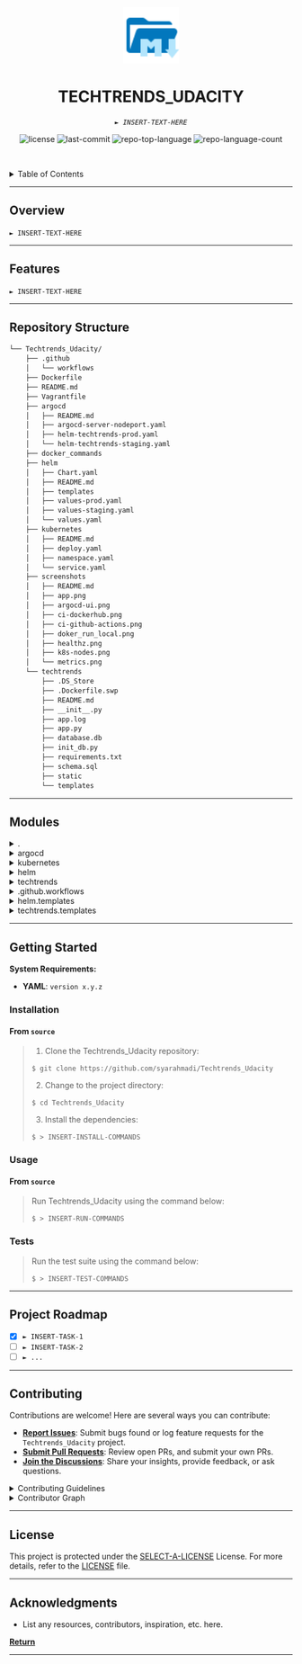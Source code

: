 <p align="center">
  <img src="https://raw.githubusercontent.com/PKief/vscode-material-icon-theme/ec559a9f6bfd399b82bb44393651661b08aaf7ba/icons/folder-markdown-open.svg" width="100" alt="project-logo">
</p>
<p align="center">
    <h1 align="center">TECHTRENDS_UDACITY</h1>
</p>
<p align="center">
    <em><code>► INSERT-TEXT-HERE</code></em>
</p>
<p align="center">
	<img src="https://img.shields.io/github/license/syarahmadi/Techtrends_Udacity?style=default&logo=opensourceinitiative&logoColor=white&color=0080ff" alt="license">
	<img src="https://img.shields.io/github/last-commit/syarahmadi/Techtrends_Udacity?style=default&logo=git&logoColor=white&color=0080ff" alt="last-commit">
	<img src="https://img.shields.io/github/languages/top/syarahmadi/Techtrends_Udacity?style=default&color=0080ff" alt="repo-top-language">
	<img src="https://img.shields.io/github/languages/count/syarahmadi/Techtrends_Udacity?style=default&color=0080ff" alt="repo-language-count">
<p>
<p align="center">
	<!-- default option, no dependency badges. -->
</p>

<br><!-- TABLE OF CONTENTS -->
<details>
  <summary>Table of Contents</summary><br>

- [ Overview](#-overview)
- [ Features](#-features)
- [ Repository Structure](#-repository-structure)
- [ Modules](#-modules)
- [ Getting Started](#-getting-started)
  - [ Installation](#-installation)
  - [ Usage](#-usage)
  - [ Tests](#-tests)
- [ Project Roadmap](#-project-roadmap)
- [ Contributing](#-contributing)
- [ License](#-license)
- [ Acknowledgments](#-acknowledgments)
</details>
<hr>

##  Overview

<code>► INSERT-TEXT-HERE</code>

---

##  Features

<code>► INSERT-TEXT-HERE</code>

---

##  Repository Structure

```sh
└── Techtrends_Udacity/
    ├── .github
    │   └── workflows
    ├── Dockerfile
    ├── README.md
    ├── Vagrantfile
    ├── argocd
    │   ├── README.md
    │   ├── argocd-server-nodeport.yaml
    │   ├── helm-techtrends-prod.yaml
    │   └── helm-techtrends-staging.yaml
    ├── docker_commands
    ├── helm
    │   ├── Chart.yaml
    │   ├── README.md
    │   ├── templates
    │   ├── values-prod.yaml
    │   ├── values-staging.yaml
    │   └── values.yaml
    ├── kubernetes
    │   ├── README.md
    │   ├── deploy.yaml
    │   ├── namespace.yaml
    │   └── service.yaml
    ├── screenshots
    │   ├── README.md
    │   ├── app.png
    │   ├── argocd-ui.png
    │   ├── ci-dockerhub.png
    │   ├── ci-github-actions.png
    │   ├── doker_run_local.png
    │   ├── healthz.png
    │   ├── k8s-nodes.png
    │   └── metrics.png
    └── techtrends
        ├── .DS_Store
        ├── .Dockerfile.swp
        ├── README.md
        ├── __init__.py
        ├── app.log
        ├── app.py
        ├── database.db
        ├── init_db.py
        ├── requirements.txt
        ├── schema.sql
        ├── static
        └── templates
```

---

##  Modules

<details closed><summary>.</summary>

| File                                                                                            | Summary                         |
| ---                                                                                             | ---                             |
| [Dockerfile](https://github.com/syarahmadi/Techtrends_Udacity/blob/master/Dockerfile)           | <code>► INSERT-TEXT-HERE</code> |
| [docker_commands](https://github.com/syarahmadi/Techtrends_Udacity/blob/master/docker_commands) | <code>► INSERT-TEXT-HERE</code> |
| [Vagrantfile](https://github.com/syarahmadi/Techtrends_Udacity/blob/master/Vagrantfile)         | <code>► INSERT-TEXT-HERE</code> |

</details>

<details closed><summary>argocd</summary>

| File                                                                                                                             | Summary                         |
| ---                                                                                                                              | ---                             |
| [argocd-server-nodeport.yaml](https://github.com/syarahmadi/Techtrends_Udacity/blob/master/argocd/argocd-server-nodeport.yaml)   | <code>► INSERT-TEXT-HERE</code> |
| [helm-techtrends-prod.yaml](https://github.com/syarahmadi/Techtrends_Udacity/blob/master/argocd/helm-techtrends-prod.yaml)       | <code>► INSERT-TEXT-HERE</code> |
| [helm-techtrends-staging.yaml](https://github.com/syarahmadi/Techtrends_Udacity/blob/master/argocd/helm-techtrends-staging.yaml) | <code>► INSERT-TEXT-HERE</code> |

</details>

<details closed><summary>kubernetes</summary>

| File                                                                                                     | Summary                         |
| ---                                                                                                      | ---                             |
| [deploy.yaml](https://github.com/syarahmadi/Techtrends_Udacity/blob/master/kubernetes/deploy.yaml)       | <code>► INSERT-TEXT-HERE</code> |
| [service.yaml](https://github.com/syarahmadi/Techtrends_Udacity/blob/master/kubernetes/service.yaml)     | <code>► INSERT-TEXT-HERE</code> |
| [namespace.yaml](https://github.com/syarahmadi/Techtrends_Udacity/blob/master/kubernetes/namespace.yaml) | <code>► INSERT-TEXT-HERE</code> |

</details>

<details closed><summary>helm</summary>

| File                                                                                                         | Summary                         |
| ---                                                                                                          | ---                             |
| [Chart.yaml](https://github.com/syarahmadi/Techtrends_Udacity/blob/master/helm/Chart.yaml)                   | <code>► INSERT-TEXT-HERE</code> |
| [values-staging.yaml](https://github.com/syarahmadi/Techtrends_Udacity/blob/master/helm/values-staging.yaml) | <code>► INSERT-TEXT-HERE</code> |
| [values.yaml](https://github.com/syarahmadi/Techtrends_Udacity/blob/master/helm/values.yaml)                 | <code>► INSERT-TEXT-HERE</code> |
| [values-prod.yaml](https://github.com/syarahmadi/Techtrends_Udacity/blob/master/helm/values-prod.yaml)       | <code>► INSERT-TEXT-HERE</code> |

</details>

<details closed><summary>techtrends</summary>

| File                                                                                                         | Summary                         |
| ---                                                                                                          | ---                             |
| [requirements.txt](https://github.com/syarahmadi/Techtrends_Udacity/blob/master/techtrends/requirements.txt) | <code>► INSERT-TEXT-HERE</code> |
| [schema.sql](https://github.com/syarahmadi/Techtrends_Udacity/blob/master/techtrends/schema.sql)             | <code>► INSERT-TEXT-HERE</code> |
| [app.py](https://github.com/syarahmadi/Techtrends_Udacity/blob/master/techtrends/app.py)                     | <code>► INSERT-TEXT-HERE</code> |
| [init_db.py](https://github.com/syarahmadi/Techtrends_Udacity/blob/master/techtrends/init_db.py)             | <code>► INSERT-TEXT-HERE</code> |

</details>

<details closed><summary>.github.workflows</summary>

| File                                                                                                                                | Summary                         |
| ---                                                                                                                                 | ---                             |
| [techtrends-dockerhub.yml](https://github.com/syarahmadi/Techtrends_Udacity/blob/master/.github/workflows/techtrends-dockerhub.yml) | <code>► INSERT-TEXT-HERE</code> |

</details>

<details closed><summary>helm.templates</summary>

| File                                                                                                         | Summary                         |
| ---                                                                                                          | ---                             |
| [deploy.yaml](https://github.com/syarahmadi/Techtrends_Udacity/blob/master/helm/templates/deploy.yaml)       | <code>► INSERT-TEXT-HERE</code> |
| [service.yaml](https://github.com/syarahmadi/Techtrends_Udacity/blob/master/helm/templates/service.yaml)     | <code>► INSERT-TEXT-HERE</code> |
| [namespace.yaml](https://github.com/syarahmadi/Techtrends_Udacity/blob/master/helm/templates/namespace.yaml) | <code>► INSERT-TEXT-HERE</code> |

</details>

<details closed><summary>techtrends.templates</summary>

| File                                                                                                         | Summary                         |
| ---                                                                                                          | ---                             |
| [post.html](https://github.com/syarahmadi/Techtrends_Udacity/blob/master/techtrends/templates/post.html)     | <code>► INSERT-TEXT-HERE</code> |
| [index.html](https://github.com/syarahmadi/Techtrends_Udacity/blob/master/techtrends/templates/index.html)   | <code>► INSERT-TEXT-HERE</code> |
| [about.html](https://github.com/syarahmadi/Techtrends_Udacity/blob/master/techtrends/templates/about.html)   | <code>► INSERT-TEXT-HERE</code> |
| [base.html](https://github.com/syarahmadi/Techtrends_Udacity/blob/master/techtrends/templates/base.html)     | <code>► INSERT-TEXT-HERE</code> |
| [create.html](https://github.com/syarahmadi/Techtrends_Udacity/blob/master/techtrends/templates/create.html) | <code>► INSERT-TEXT-HERE</code> |
| [404.html](https://github.com/syarahmadi/Techtrends_Udacity/blob/master/techtrends/templates/404.html)       | <code>► INSERT-TEXT-HERE</code> |

</details>

---

##  Getting Started

**System Requirements:**

* **YAML**: `version x.y.z`

###  Installation

<h4>From <code>source</code></h4>

> 1. Clone the Techtrends_Udacity repository:
>
> ```console
> $ git clone https://github.com/syarahmadi/Techtrends_Udacity
> ```
>
> 2. Change to the project directory:
> ```console
> $ cd Techtrends_Udacity
> ```
>
> 3. Install the dependencies:
> ```console
> $ > INSERT-INSTALL-COMMANDS
> ```

###  Usage

<h4>From <code>source</code></h4>

> Run Techtrends_Udacity using the command below:
> ```console
> $ > INSERT-RUN-COMMANDS
> ```

###  Tests

> Run the test suite using the command below:
> ```console
> $ > INSERT-TEST-COMMANDS
> ```

---

##  Project Roadmap

- [X] `► INSERT-TASK-1`
- [ ] `► INSERT-TASK-2`
- [ ] `► ...`

---

##  Contributing

Contributions are welcome! Here are several ways you can contribute:

- **[Report Issues](https://github.com/syarahmadi/Techtrends_Udacity/issues)**: Submit bugs found or log feature requests for the `Techtrends_Udacity` project.
- **[Submit Pull Requests](https://github.com/syarahmadi/Techtrends_Udacity/blob/main/CONTRIBUTING.md)**: Review open PRs, and submit your own PRs.
- **[Join the Discussions](https://github.com/syarahmadi/Techtrends_Udacity/discussions)**: Share your insights, provide feedback, or ask questions.

<details closed>
<summary>Contributing Guidelines</summary>

1. **Fork the Repository**: Start by forking the project repository to your github account.
2. **Clone Locally**: Clone the forked repository to your local machine using a git client.
   ```sh
   git clone https://github.com/syarahmadi/Techtrends_Udacity
   ```
3. **Create a New Branch**: Always work on a new branch, giving it a descriptive name.
   ```sh
   git checkout -b new-feature-x
   ```
4. **Make Your Changes**: Develop and test your changes locally.
5. **Commit Your Changes**: Commit with a clear message describing your updates.
   ```sh
   git commit -m 'Implemented new feature x.'
   ```
6. **Push to github**: Push the changes to your forked repository.
   ```sh
   git push origin new-feature-x
   ```
7. **Submit a Pull Request**: Create a PR against the original project repository. Clearly describe the changes and their motivations.
8. **Review**: Once your PR is reviewed and approved, it will be merged into the main branch. Congratulations on your contribution!
</details>

<details closed>
<summary>Contributor Graph</summary>
<br>
<p align="center">
   <a href="https://github.com{/syarahmadi/Techtrends_Udacity/}graphs/contributors">
      <img src="https://contrib.rocks/image?repo=syarahmadi/Techtrends_Udacity">
   </a>
</p>
</details>

---

##  License

This project is protected under the [SELECT-A-LICENSE](https://choosealicense.com/licenses) License. For more details, refer to the [LICENSE](https://choosealicense.com/licenses/) file.

---

##  Acknowledgments

- List any resources, contributors, inspiration, etc. here.

[**Return**](#-overview)

---
